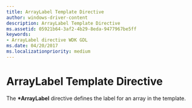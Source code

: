 ```yaml
---
title: ArrayLabel Template Directive
author: windows-driver-content
description: ArrayLabel Template Directive
ms.assetid: 05921b64-3af2-4b29-8eda-9477967be5ff
keywords:
- ArrayLabel directive WDK GDL
ms.date: 04/20/2017
ms.localizationpriority: medium
---
```


# ArrayLabel Template Directive


The **\*ArrayLabel** directive defines the label for an array in the template.

 

 




